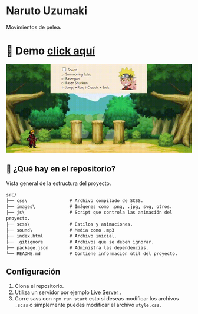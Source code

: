 # Naruto Uzumaki
 Movimientos de pelea.

# 💜 Demo   [click aquí](https://madelynarana.github.io/naruto_uzumaki/)

<img src="https://raw.githubusercontent.com/madelynarana/assets/master/naruto/naruto.gif">

## 🧐 ¿Qué hay en el repositorio?

Vista general de la estructura del proyecto.

```
src/
├── css\                # Archivo compilado de SCSS.
├── images\             # Imágenes como .png, .jpg, svg, otros.
├── js\                 # Script que controla las animación del proyecto. 
├── scss\               # Estilos y animaciones.
├── sound\              # Media como .mp3
├── index.html          # Archivo inicial.
├── .gitignore          # Archivos que se deben ignorar.
├── package.json        # Administra las dependencias.
└── README.md           # Contiene información útil del proyecto.
```


## Configuración

1. Clona el repositorio.
2. Utiliza un servidor por ejemplo <a href="https://marketplace.visualstudio.com/items?itemName=ritwickdey.LiveServer">Live Server </a>.
3. Corre sass con `npm run start` esto si deseas modificar los archivos `.scss` o simplemente puedes modificar el archivo `style.css.`
